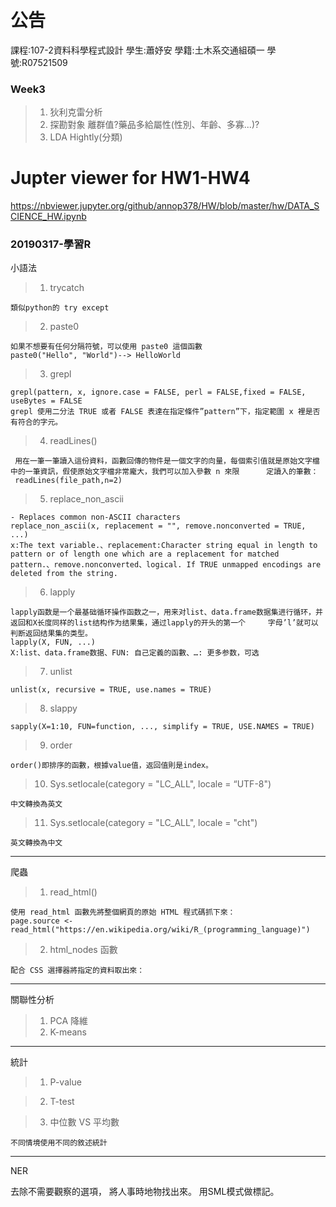 ﻿#  公告
課程:107-2資料科學程式設計 學生:蕭妤安 學籍:土木系交通組碩一 學號:R07521509
### Week3
>1. 狄利克雷分析
>2. 探勘對象
		離群值?藥品多給屬性(性別、年齡、多寡...)?
>3. LDA
		Hightly(分類)
# Jupter viewer for HW1-HW4
https://nbviewer.jupyter.org/github/annop378/HW/blob/master/hw/DATA_SCIENCE_HW.ipynb

### 20190317-學習R
小語法

>1. trycatch

    類似python的 try except

>2. paste0

    如果不想要有任何分隔符號，可以使用 paste0 這個函數
    paste0("Hello", "World")--> HelloWorld
    
>3. grepl

    grepl(pattern, x, ignore.case = FALSE, perl = FALSE,fixed = FALSE, useBytes = FALSE
    grepl 使用二分法 TRUE 或者 FALSE 表達在指定條件”pattern”下，指定範圍 x 裡是否有符合的字元。
    
>4. readLines()

     用在一筆一筆讀入這份資料，函數回傳的物件是一個文字的向量，每個索引值就是原始文字檔中的一筆資訊，假使原始文字檔非常龐大，我們可以加入參數 n 來限      定讀入的筆數：
     readLines(file_path,n=2)
     
>5. replace_non_ascii 

    - Replaces common non-ASCII characters
    replace_non_ascii(x, replacement = "", remove.nonconverted = TRUE, ...)
    x:The text variable.、replacement:Character string equal in length to pattern or of length one which are a replacement for matched         pattern.、remove.nonconverted、logical. If TRUE unmapped encodings are deleted from the string.
    
>6. lapply

    lapply函数是一个最基础循环操作函数之一，用来对list、data.frame数据集进行循环，并返回和X长度同样的list结构作为结果集，通过lapply的开头的第一个     字母’l’就可以判断返回结果集的类型。
    lapply(X, FUN, ...)
    X:list、data.frame数据、FUN: 自己定義的函數、…: 更多参数，可选
     
>7. unlist

    unlist(x, recursive = TRUE, use.names = TRUE)
    
>8. slappy

    sapply(X=1:10, FUN=function, ..., simplify = TRUE, USE.NAMES = TRUE)
    
>9. order

    order()即排序的函數，根據value值，返回值則是index。
    
>10. Sys.setlocale(category = "LC_ALL", locale = “UTF-8")

    中文轉換為英文
   
>11. Sys.setlocale(category = "LC_ALL", locale = "cht")

    英文轉換為中文

--------------------------------------------------------------------------------------------------------------------------------------

爬蟲

>1. read_html()

    使用 read_html 函數先將整個網頁的原始 HTML 程式碼抓下來：
    page.source <- read_html("https://en.wikipedia.org/wiki/R_(programming_language)")
    
>2. html_nodes 函數

    配合 CSS 選擇器將指定的資料取出來：
----------------------------------------------------------------------------
關聯性分析

>1. PCA 
	降維
>2. K-means

-------------------------------------------------------------------------------
統計

>1. P-value
	
>2. T-test

>3. 中位數 VS 平均數

    不同情境使用不同的敘述統計
-----------------------------------------------------
NER

 去除不需要觀察的選項，
 將人事時地物找出來。
 用SML模式做標記。

    

    


